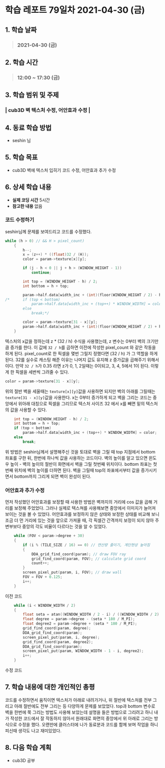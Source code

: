 # 학습 레포트 79일차 2021-04-30 (금)

## 1. 학습 날짜
> ### 2021-04-30 (금)

## 2. 학습 시간
> ### 12:00 ~ 17:30 (금)

## 3. 학습 범위 및 주제
### | cub3D 벽 텍스처 수정, 어안효과 수정 |

## 4. 동료 학습 방법
- seshin 님

## 5. 학습 목표
- cub3D 벽에 텍스처 입히기 코드 수정, 어안효과 추가 수정

## 6. 상세 학습 내용
- **실제 코딩 시간** 5시간
- **참고한 내용** 없음

### 코드 수정하기

seshin님께 문제를 보여드리고 코드를 수정했다.
```c
while (h > 0) // && H > pixel_count)
	{
		h--;
		x = (z++) * ((float)32 / (H));
		color = param->texture[x][y];

		if (j - h < 0 || j + h > (WINDOW_HEIGHT - 1))
			continue;

		int top = (WINDOW_HEIGHT - h) / 2;
		int bottom = h + top;

		param->half.data[width_inc + (int)(floor(WINDOW_HEIGHT / 2) - h) * WINDOW_WIDTH] = color;
/*		if (top < bottom)
			param->half.data[width_inc + (top++) * WINDOW_WIDTH] = color;
		else
			break;*/

		color = param->texture[31 - x][y];
		param->half.data[width_inc + (int)(floor(WINDOW_HEIGHT / 2) + h) * WINDOW_WIDTH] = color;
	}
```

텍스처의 x값을 정하는데 z * (32 / h) 수식을 사용했는데, z 변수는 0부터 벽의 크기만큼 증가를 한다. 이 값에 `32 / h`를 곱하면 이전에 작성한 pixel_count 와 같은 작동을 하게 된다. pixel_count로 한 픽셀을 몇번 그릴지 정했다면 (32 / h) 가 그 역할을 하게 된다. 32를 실수로 캐스팅 해준 이유는 나머지 값도 유지해 z 증가값을 곱해주기 위해서이다. 만약 `32 / h`가 0.35 라면 z가 0, 1, 2일때는 0이되고, 3, 4, 5에서 1이 된다. 이렇게 한 픽셀을 세번씩 그려줄 수 있다.

```c
color = param->texture[31 - x][y];
```
위의 절반 벽을 세울때는 `texture[x][y]`값을 사용하면 되지만 벽의 아래를 그릴때는 `texture[31 - x][y]`값을 사용한다. x는 0부터 증가하게 되고 벽을 그리는 코드는 중앙에서 위아래 대칭으로 픽셀을 그리므로 텍스처 사이즈 32 에서 x를 빼면 밑의 텍스처의 값을 사용할 수 있다.

```c
    int top = (WINDOW_HEIGHT - h) / 2;
    int bottom = h + top;
    if (top < bottom)
        param->half.data[width_inc + (top++) * WINDOW_WIDTH] = color;
    else
        break;
```
위 방법은 seshin님께서 설명해주신 것을 토대로 벽을 그릴 때 top 지점에서 bottom 좌표를 구한 뒤, 한번에 하나씩 값을 사용하는 코드이다. 벽의 높이를 알고 있으면 윈도우 높이 - 벽의 높이의 절반이 화면에서 벽을 그릴 첫번째 위치이다. bottom 좌표는 첫번째 위치에 벽의 높이를 더하면 된다. 벽을 그릴때 top의 좌표에서부터 값을 증가시키면서 bottom까지 그리게 되면 벽이 완성이 된다.

### 어안효과 추가 수정

먼저 작성했던 어안효과를 보정할 때 사용한 방법은 벽까지의 거리에 cos 값을 곱해 거리를 보정해 주었었다. 그러나 실제로 텍스쳐를 사용해보면 중앙에서 이미지가 늘어져 보이는 것을 볼 수 있었다. 어안효과를 보정하지 않은 상태와 보정한 상태를 비교해 보니 조금 더 먼 거리에 있는 것을 앞으로 가져올 때, 각 픽셀간 간격까지 보정이 되지 않아 주변부보다 중앙의 각도 비율이 다르다는 것을 알 수 있었다.

```c
	while (FOV < param->degree + 30)
	{
		if (i % (TILE_SIZE / 16) == 0) // 연산량 줄이기, 계단현상 높아짐
		{
			DDA_grid_find_coord(param); // draw FOV ray
			grid_find_coord(param, FOV); // calculate grid coord
			count++;
		}
		screen_pixel_put(param, i, FOV); // draw wall
		FOV = FOV + 0.125;
		i++;
	}
```
이전 코드

```c
    while (i < WINDOW_WIDTH / 2)
	{
		float seta = atan((WINDOW_WIDTH / 2 - i) / ((WINDOW_WIDTH / 2) / tan(30 * M_PI / 180)));
		float degree = param->degree - (seta * 180 / M_PI);
		float degree2 = param->degree + (seta * 180 / M_PI);
		grid_find_coord(param, degree);
        DDA_grid_find_coord(param);
		screen_pixel_put(param, i, degree);
		grid_find_coord(param, degree2);
		DDA_grid_find_coord(param);
		screen_pixel_put(param, WINDOW_WIDTH - 1 - i, degree2);
		i++;
	}
```
수정 코드


## 7. 학습 내용에 대한 개인적인 총평
코드를 수정하면서 움직이면 텍스처가 아래로 내려가거나, 위 절반에 텍스처를 전부 그리고 아래 절반에도 전부 그리는 등 다양하게 문제를 보았었다. top과 bottom 변수로 벽을 한번에 쭉 그리는 방법도 사용해 보았는데 설명을 들은 방법으로 그리려고 하니 내가 작성한 코드에서 잘 작동하지 않아서 원래대로 화면의 중앙에서 위 아래로 그리는 방식으로 수정을 했다. 오랜만에 클러스터에 나가 동료분과 코드를 함께 보며 작업을 하니 피신때 생각도 나고 재미있었다.

## 8. 다음 학습 계획
- cub3D 공부